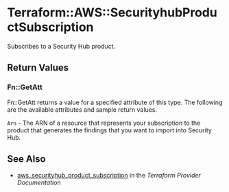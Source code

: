 # Terraform::AWS::SecurityhubProductSubscription

Subscribes to a Security Hub product.

## Return Values

### Fn::GetAtt

Fn::GetAtt returns a value for a specified attribute of this type. The following are the available attributes and sample return values.

`Arn` - The ARN of a resource that represents your subscription to the product that generates the findings that you want to import into Security Hub.

## See Also

* [aws_securityhub_product_subscription](https://www.terraform.io/docs/providers/aws/r/securityhub_product_subscription.html) in the _Terraform Provider Documentation_